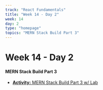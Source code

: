 ```yaml
---
track: "React Fundamentals"
title: "Week 14 - Day 2"
week: 14
day: 2
type: "homepage"
topics: "MERN Stack Build Part 3"
---
```


# Week 14 - Day 2
#### MERN Stack Build Part 3

- [**Activity:** MERN Stack Build Part 3 w/ Lab](/react-fundamentals/week-14/day-2/lecture-materials/mern-stack-build-part-3)